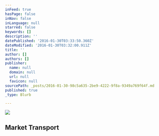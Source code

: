 ```yaml
---
inFeed: true
hasPage: false
inNav: false
inLanguage: null
starred: false
keywords: []
description: ''
datePublished: '2016-01-30T03:33:50.360Z'
dateModified: '2016-01-30T03:32:00.911Z'
title: ''
author: []
authors: []
publisher:
  name: null
  domain: null
  url: null
  favicon: null
sourcePath: _posts/2016-01-30-98c5a635-2be9-4222-9f8a-9349a769f64f.md
published: true
_type: Blurb

---
```

![](https://the-grid-user-content.s3-us-west-2.amazonaws.com/a2920054-e845-469b-8e7b-6a6960c41b3d.JPG)

## Market Transport